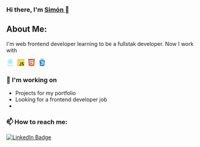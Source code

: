 ### Hi there, I'm <a href="https://github.com/SimonDiLeoGIT"> Simón </a> 👋

## About Me:

I'm web frontend developer learning to be a fullstak developer. </b>
Now I work with

<div>
  <img src="https://github.com/devicons/devicon/blob/master/icons/react/react-original-wordmark.svg" title="React" alt="React" width="20" height="20"/>&nbsp;
  <img src="https://github.com/devicons/devicon/blob/master/icons/javascript/javascript-original.svg" title="JavaScript" alt="JavaScript" width="20" height="20"/>&nbsp;
  <img src="https://github.com/devicons/devicon/blob/master/icons/html5/html5-original.svg" title="HTML5" alt="HTML" width="20" height="20"/>&nbsp;
   <img src="https://github.com/devicons/devicon/blob/master/icons/css3/css3-plain-wordmark.svg"  title="CSS3" alt="CSS" width="20" height="20"/>&nbsp;
</div>

### 🔭 I'm working on

- Projects for my portfolio
- Looking for a frontend developer job
- 

### 📫 How to reach me: 

<div>
    <a href="https://www.linkedin.com/in/simondileodev/">
    <img src="https://img.shields.io/badge/LinkedIn-blue?style=for-the-badge&logo=linkedin&logoColor=white" alt="LinkedIn           Badge"/>
    </a>
</div>

<!--
**SimonDiLeoGIT/SimonDiLeoGIT** is a ✨ _special_ ✨ repository because its `README.md` (this file) appears on your GitHub profile.

Here are some ideas to get you started:

- 🔭 I’m currently working on ...
- 🌱 I’m currently learning ...
- 👯 I’m looking to collaborate on ...
- 🤔 I’m looking for help with ...
- 💬 Ask me about ...
- 📫 How to reach me: ...
- 😄 Pronouns: ...
- ⚡ Fun fact: ...
-->
